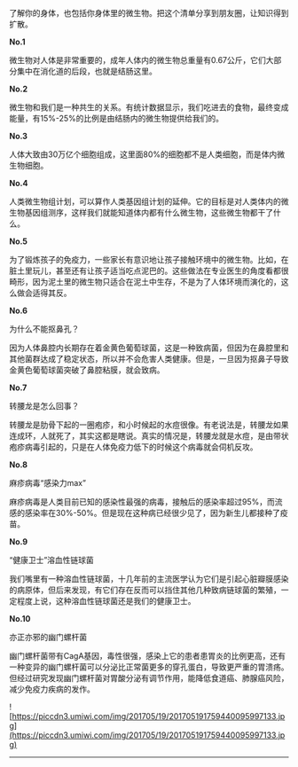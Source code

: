 了解你的身体，也包括你身体里的微生物。把这个清单分享到朋友圈，让知识得到扩散。

 **No.1**

微生物对人体是非常重要的，成年人体内的微生物总重量有0.67公斤，它们大部分集中在消化道的后段，也就是结肠这里。

 **No.2**

微生物和我们是一种共生的关系。有统计数据显示，我们吃进去的食物，最终变成能量，有15%-25%的比例是由结肠内的微生物提供给我们的。

 **No.3**

人体大致由30万亿个细胞组成，这里面80%的细胞都不是人类细胞，而是体内微生物细胞。 

 **No.4**

人类微生物组计划，可以算作人类基因组计划的延伸。它的目标是对人类体内的微生物基因组测序，这样我们就能知道体内都有什么微生物，这些微生物都干了什么。

 **No.5**

为了锻炼孩子的免疫力，一些家长有意识地让孩子接触环境中的微生物。比如，在脏土里玩儿，甚至还有让孩子适当吃点泥巴的。这些做法在专业医生的角度看都很畸形，因为泥土里的微生物只适合在泥土中生存，不是为了人体环境而演化的，这么做会适得其反。

 **No.6**

为什么不能抠鼻孔？

因为人体鼻腔内长期存在着金黄色葡萄球菌，这是一种致病菌，但因为在鼻腔里和其他菌群达成了稳定状态，所以并不会危害人类健康。但是，一旦因为抠鼻子导致金黄色葡萄球菌突破了鼻腔粘膜，就会致病。

 **No.7**

转腰龙是怎么回事？

转腰龙是肋骨下起的一圈疱疹，和小时候起的水痘很像。有老说法是，转腰龙如果连成环，人就死了，其实这都是瞎说。真实的情况是，转腰龙就是水痘，是由带状疱疹病毒引起的，只是在人体免疫力低下的时候这个病毒就会伺机反攻。

 **No.8**

麻疹病毒“感染力max”

麻疹病毒是人类目前已知的感染性最强的病毒，接触后的感染率超过95%，而流感的感染率在30%-50%。但是现在这种病已经很少见了，因为新生儿都接种了疫苗。

 **No.9**

“健康卫士”溶血性链球菌

我们嘴里有一种溶血性链球菌，十几年前的主流医学认为它们是引起心脏瓣膜感染的病原体，但后来发现，有它们存在反而可以挡住其他几种致病链球菌的繁殖，一定程度上说，这种溶血性链球菌还是我们的健康卫士。

 **No.10**

亦正亦邪的幽门螺杆菌

幽门螺杆菌带有CagA基因，毒性很强，感染上它的患者患胃炎的比例更高，还有一种变异的幽门螺杆菌可以分泌比正常菌更多的穿孔蛋白，导致更严重的胃溃疡。但经过研究发现幽门螺杆菌对胃酸分泌有调节作用，能降低食道癌、肺腺癌风险，减少免疫力疾病的发作。

![https://piccdn3.umiwi.com/img/201705/19/201705191759440095997133.jpg](https://piccdn3.umiwi.com/img/201705/19/201705191759440095997133.jpg)

---
